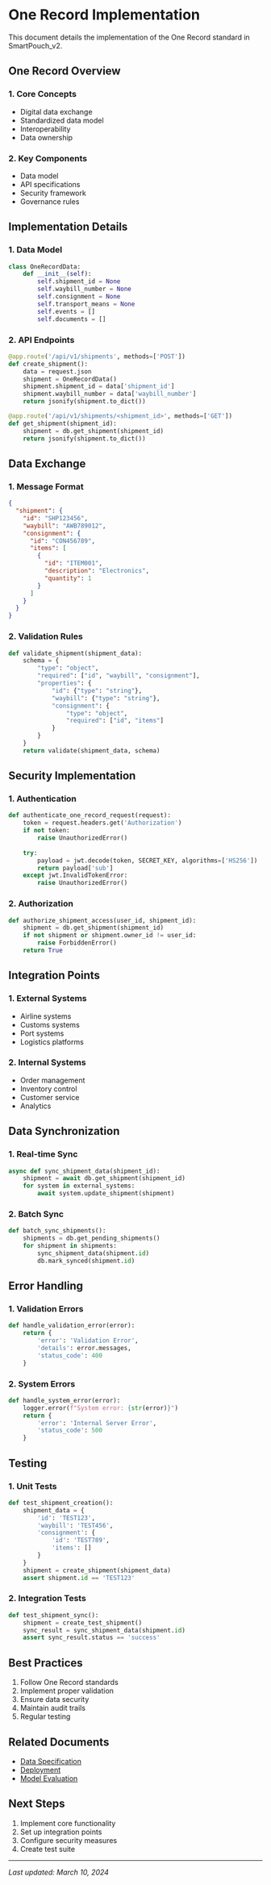 # One Record Implementation

This document details the implementation of the One Record standard in SmartPouch_v2.

## One Record Overview

### 1. Core Concepts
- Digital data exchange
- Standardized data model
- Interoperability
- Data ownership

### 2. Key Components
- Data model
- API specifications
- Security framework
- Governance rules

## Implementation Details

### 1. Data Model
```python
class OneRecordData:
    def __init__(self):
        self.shipment_id = None
        self.waybill_number = None
        self.consignment = None
        self.transport_means = None
        self.events = []
        self.documents = []
```

### 2. API Endpoints
```python
@app.route('/api/v1/shipments', methods=['POST'])
def create_shipment():
    data = request.json
    shipment = OneRecordData()
    shipment.shipment_id = data['shipment_id']
    shipment.waybill_number = data['waybill_number']
    return jsonify(shipment.to_dict())

@app.route('/api/v1/shipments/<shipment_id>', methods=['GET'])
def get_shipment(shipment_id):
    shipment = db.get_shipment(shipment_id)
    return jsonify(shipment.to_dict())
```

## Data Exchange

### 1. Message Format
```json
{
  "shipment": {
    "id": "SHP123456",
    "waybill": "AWB789012",
    "consignment": {
      "id": "CON456789",
      "items": [
        {
          "id": "ITEM001",
          "description": "Electronics",
          "quantity": 1
        }
      ]
    }
  }
}
```

### 2. Validation Rules
```python
def validate_shipment(shipment_data):
    schema = {
        "type": "object",
        "required": ["id", "waybill", "consignment"],
        "properties": {
            "id": {"type": "string"},
            "waybill": {"type": "string"},
            "consignment": {
                "type": "object",
                "required": ["id", "items"]
            }
        }
    }
    return validate(shipment_data, schema)
```

## Security Implementation

### 1. Authentication
```python
def authenticate_one_record_request(request):
    token = request.headers.get('Authorization')
    if not token:
        raise UnauthorizedError()
    
    try:
        payload = jwt.decode(token, SECRET_KEY, algorithms=['HS256'])
        return payload['sub']
    except jwt.InvalidTokenError:
        raise UnauthorizedError()
```

### 2. Authorization
```python
def authorize_shipment_access(user_id, shipment_id):
    shipment = db.get_shipment(shipment_id)
    if not shipment or shipment.owner_id != user_id:
        raise ForbiddenError()
    return True
```

## Integration Points

### 1. External Systems
- Airline systems
- Customs systems
- Port systems
- Logistics platforms

### 2. Internal Systems
- Order management
- Inventory control
- Customer service
- Analytics

## Data Synchronization

### 1. Real-time Sync
```python
async def sync_shipment_data(shipment_id):
    shipment = await db.get_shipment(shipment_id)
    for system in external_systems:
        await system.update_shipment(shipment)
```

### 2. Batch Sync
```python
def batch_sync_shipments():
    shipments = db.get_pending_shipments()
    for shipment in shipments:
        sync_shipment_data(shipment.id)
        db.mark_synced(shipment.id)
```

## Error Handling

### 1. Validation Errors
```python
def handle_validation_error(error):
    return {
        'error': 'Validation Error',
        'details': error.messages,
        'status_code': 400
    }
```

### 2. System Errors
```python
def handle_system_error(error):
    logger.error(f"System error: {str(error)}")
    return {
        'error': 'Internal Server Error',
        'status_code': 500
    }
```

## Testing

### 1. Unit Tests
```python
def test_shipment_creation():
    shipment_data = {
        'id': 'TEST123',
        'waybill': 'TEST456',
        'consignment': {
            'id': 'TEST789',
            'items': []
        }
    }
    shipment = create_shipment(shipment_data)
    assert shipment.id == 'TEST123'
```

### 2. Integration Tests
```python
def test_shipment_sync():
    shipment = create_test_shipment()
    sync_result = sync_shipment_data(shipment.id)
    assert sync_result.status == 'success'
```

## Best Practices

1. Follow One Record standards
2. Implement proper validation
3. Ensure data security
4. Maintain audit trails
5. Regular testing

## Related Documents

- [Data Specification](data_specification.md)
- [Deployment](deployment.md)
- [Model Evaluation](model_evaluation.md)

## Next Steps

1. Implement core functionality
2. Set up integration points
3. Configure security measures
4. Create test suite

---

*Last updated: March 10, 2024* 